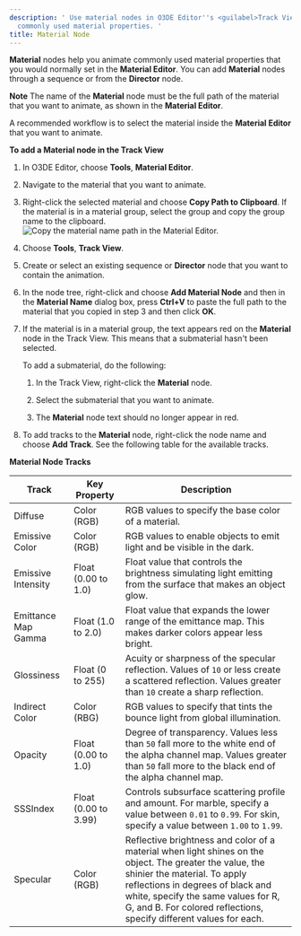 ```yaml
---
description: ' Use material nodes in O3DE Editor''s <guilabel>Track View</guilabel> editor to animate
  commonly used material properties. '
title: Material Node
---
```


**Material** nodes help you animate commonly used material properties that you would normally set in the **Material Editor**. You can add **Material** nodes through a sequence or from the **Director** node.

**Note**
The name of the **Material** node must be the full path of the material that you want to animate, as shown in the **Material Editor**.



A recommended workflow is to select the material inside the **Material Editor** that you want to animate.

**To add a Material node in the Track View**

1. In O3DE Editor, choose **Tools**, **Material Editor**.

1. Navigate to the material that you want to animate.

1. Right-click the selected material and choose **Copy Path to Clipboard**. If the material is in a material group, select the group and copy the group name to the clipboard.
![Copy the material name path in the Material Editor.](/images/user-guide/cinematics/cinematics-track-view-nodes-material-4.png)

1. Choose **Tools**, **Track View**.

1. Create or select an existing sequence or **Director** node that you want to contain the animation.

1. In the node tree, right-click and choose **Add Material Node** and then in the **Material Name** dialog box, press **Ctrl+V** to paste the full path to the material that you copied in step 3 and then click **OK**.

1. If the material is in a material group, the text appears red on the **Material** node in the Track View. This means that a submaterial hasn't been selected.

   To add a submaterial, do the following:

   1. In the Track View, right-click the **Material** node.

   1. Select the submaterial that you want to animate.

   1. The **Material** node text should no longer appear in red.

1. To add tracks to the **Material** node, right-click the node name and choose **Add Track**. See the following table for the available tracks.


**Material Node Tracks**

| Track | Key Property | Description |
| --- | --- | --- |
| Diffuse  | Color (RGB) |  RGB values to specify the base color of a material.  |
| Emissive Color  | Color (RGB) |  RGB values to enable objects to emit light and be visible in the dark.  |
| Emissive Intensity | Float (0.00 to 1.0) |  Float value that controls the brightness simulating light emitting from the surface that makes an object glow.  |
| Emittance Map Gamma | Float (1.0 to 2.0) |  Float value that expands the lower range of the emittance map. This makes darker colors appear less bright.  |
| Glossiness  | Float (0 to 255) | Acuity or sharpness of the specular reflection. Values of `10` or less create a scattered reflection. Values greater than `10` create a sharp reflection.  |
| Indirect Color | Color (RBG) |  RGB values to specify that tints the bounce light from global illumination.  |
| Opacity  | Float (0.00 to 1.0) | Degree of transparency. Values less than `50` fall more to the white end of the alpha channel map. Values greater than `50` fall more to the black end of the alpha channel map. |
| SSSIndex  | Float (0.00 to 3.99) |  Controls subsurface scattering profile and amount.  For marble, specify a value between `0.01` to `0.99`.  For skin, specify a value between `1.00` to `1.99`.  |
| Specular  | Color (RGB) |  Reflective brightness and color of a material when light shines on the object. The greater the value, the shinier the material.  To apply reflections in degrees of black and white, specify the same values for R, G, and B. For colored reflections, specify different values for each.  |
